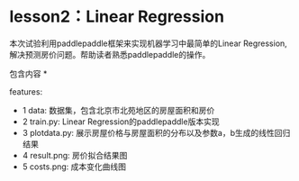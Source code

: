 # lesson2：Linear Regression

本次试验利用paddlepaddle框架来实现机器学习中最简单的Linear Regression,解决预测房价问题。帮助读者熟悉paddlepaddle的操作。

包含内容
* 

features:
* 1 data: 数据集，包含北京市北苑地区的房屋面积和房价
* 2 train.py: Linear Regression的paddlepaddle版本实现
* 3 plotdata.py: 展示房屋价格与房屋面积的分布以及参数a，b生成的线性回归结果
* 4 result.png: 房价拟合结果图
* 5 costs.png: 成本变化曲线图
